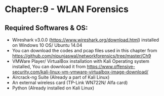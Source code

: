 # 	Chapter:9 - WLAN Forensics
##	Required Softwares & OS:

- Wireshark v3.0.0 (https://www.wireshark.org/download.html) installed on Windows 10 OS/ Ubuntu 14.04
- You can download the codes and pcap files used in this chapter from https://github.com/nipunjaswal/networkforensics/tree/master/Ch9
- VMWare Player/ VirtualBox installation with Kali Operating system installed, You can download it from https://www.offensive-security.com/kali-linux-vm-vmware-virtualbox-image-download/
- Aircrack-ng Suite (Already a part of Kali Linux)
- An external wireless card (TP-Link WN722N/ Alfa card)
- Python (Already installed on Kali Linux) 

